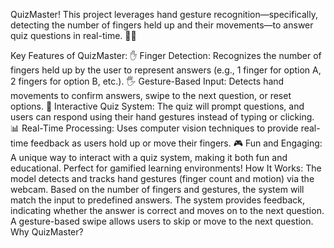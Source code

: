 QuizMaster! This project leverages hand gesture recognition—specifically, detecting the number of fingers held up and their movements—to answer quiz questions in real-time. 🧠💡

Key Features of QuizMaster:
✋ Finger Detection: Recognizes the number of fingers held up by the user to represent answers (e.g., 1 finger for option A, 2 fingers for option B, etc.).
🖐️ Gesture-Based Input: Detects hand movements to confirm answers, swipe to the next question, or reset options.
🧠 Interactive Quiz System: The quiz will prompt questions, and users can respond using their hand gestures instead of typing or clicking.
📊 Real-Time Processing: Uses computer vision techniques to provide real-time feedback as users hold up or move their fingers.
🎮 Fun and Engaging: A unique way to interact with a quiz system, making it both fun and educational. Perfect for gamified learning environments!
How It Works:
The model detects and tracks hand gestures (finger count and motion) via the webcam.
Based on the number of fingers and gestures, the system will match the input to predefined answers.
The system provides feedback, indicating whether the answer is correct and moves on to the next question.
A gesture-based swipe allows users to skip or move to the next question.
Why QuizMaster?
